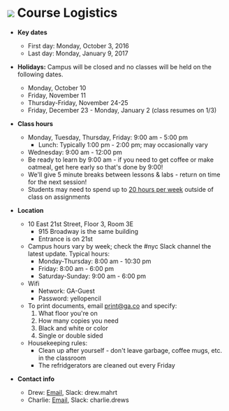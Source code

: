 # ![](https://ga-dash.s3.amazonaws.com/production/assets/logo-9f88ae6c9c3871690e33280fcf557f33.png) Course Logistics

- **Key dates**
  - First day: Monday, October 3, 2016
  - Last day: Monday, January 9, 2017


- **Holidays:** Campus will be closed and no classes will be held on the following dates.
  - Monday, October 10
  - Friday, November 11
  - Thursday-Friday, November 24-25
  - Friday, December 23 - Monday, January 2 (class resumes on 1/3)


- **Class hours**
  - Monday, Tuesday, Thursday, Friday: 9:00 am - 5:00 pm
    - Lunch: Typically 1:00 pm - 2:00 pm; may occasionally vary
  - Wednesday: 9:00 am - 12:00 pm
  - Be ready to learn by 9:00 am - if you need to get coffee or make oatmeal, get here early so that's done by 9:00!
  - We'll give 5 minute breaks between lessons & labs - return on time for the next session!
  - Students may need to spend up to [20 hours per week](https://ga-core.s3.amazonaws.com/cms/files/files/000/004/365/original/GA_Catalog-NYC_v1v6_20160910_bvm.pdf#page=19) outside of class on assignments


- **Location**
  - 10 East 21st Street, Floor 3, Room 3E
    - 915 Broadway is the same building
    - Entrance is on 21st
  - Campus hours vary by week; check the #nyc Slack channel the latest update. Typical hours:
    - Monday-Thursday: 8:00 am - 10:30 pm
    - Friday: 8:00 am - 6:00 pm
    - Saturday-Sunday: 9:00 am - 6:00 pm
  - Wifi
    - Network: GA-Guest
    - Password: yellopencil
  - To print documents, email [print@ga.co](mailto:print@ga.co) and specify:
    1. What floor you're on
    1. How many copies you need
    1. Black and white or color
    1. Single or double sided
  - Housekeeping rules:
    - Clean up after yourself - don't leave garbage, coffee mugs, etc. in the classroom
    - The refridgerators are cleaned out every Friday


- **Contact info**
  - Drew: [Email](mailto:drew.mahrt@generalassemb.ly), Slack: drew.mahrt
  - Charlie: [Email](mailto:charles.drews@generalassemb.ly), Slack: charlie.drews
